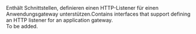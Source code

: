 <Namespace Name="Microsoft.Azure.Management.Network.Fluent.ApplicationGatewayListener.Definition">
  <Docs>
    <summary><span data-ttu-id="8a0e4-101">Enthält Schnittstellen, definieren einen HTTP-Listener für einen Anwendungsgateway unterstützen.</span><span class="sxs-lookup"><span data-stu-id="8a0e4-101">Contains interfaces that support defining an HTTP listener for an application gateway.</span></span></summary> 
    <remarks>To be added.</remarks>
  </Docs>
</Namespace>
